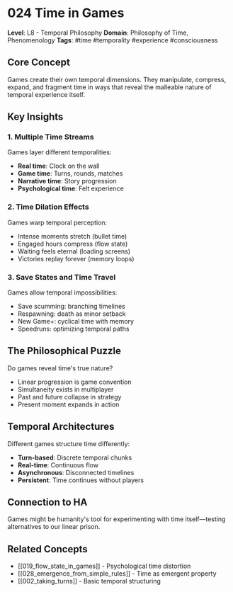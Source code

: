 # 024 Time in Games

**Level**: L8 - Temporal Philosophy
**Domain**: Philosophy of Time, Phenomenology
**Tags**: #time #temporality #experience #consciousness

## Core Concept

Games create their own temporal dimensions. They manipulate, compress, expand, and fragment time in ways that reveal the malleable nature of temporal experience itself.

## Key Insights

### 1. Multiple Time Streams
Games layer different temporalities:
- **Real time**: Clock on the wall
- **Game time**: Turns, rounds, matches
- **Narrative time**: Story progression
- **Psychological time**: Felt experience

### 2. Time Dilation Effects
Games warp temporal perception:
- Intense moments stretch (bullet time)
- Engaged hours compress (flow state)
- Waiting feels eternal (loading screens)
- Victories replay forever (memory loops)

### 3. Save States and Time Travel
Games allow temporal impossibilities:
- Save scumming: branching timelines
- Respawning: death as minor setback
- New Game+: cyclical time with memory
- Speedruns: optimizing temporal paths

## The Philosophical Puzzle

Do games reveal time's true nature?
- Linear progression is game convention
- Simultaneity exists in multiplayer
- Past and future collapse in strategy
- Present moment expands in action

## Temporal Architectures

Different games structure time differently:
- **Turn-based**: Discrete temporal chunks
- **Real-time**: Continuous flow
- **Asynchronous**: Disconnected timelines
- **Persistent**: Time continues without players

## Connection to HA

Games might be humanity's tool for experimenting with time itself—testing alternatives to our linear prison.

## Related Concepts
- [[019_flow_state_in_games]] - Psychological time distortion
- [[028_emergence_from_simple_rules]] - Time as emergent property
- [[002_taking_turns]] - Basic temporal structuring